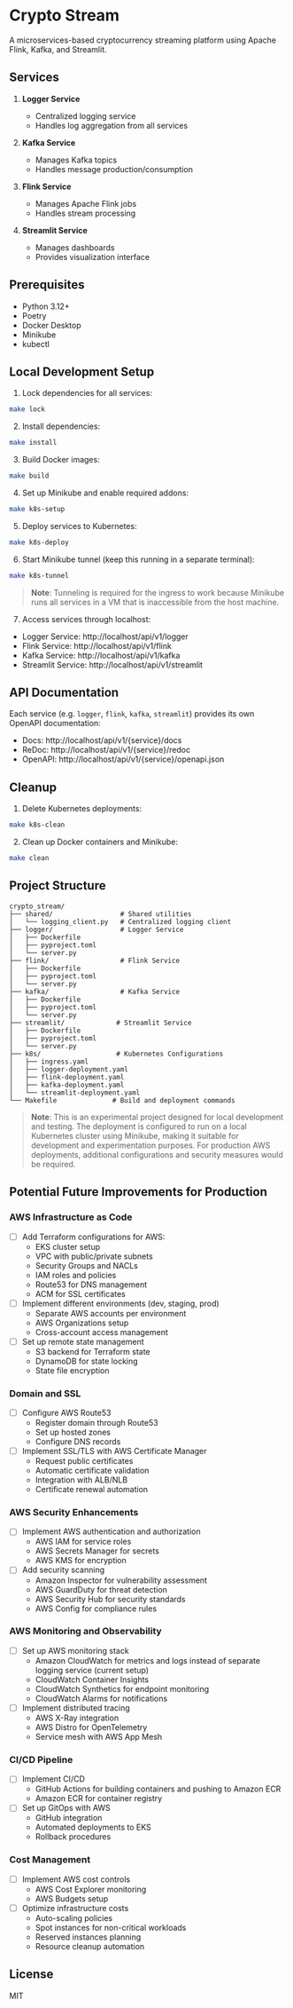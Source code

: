 # Crypto Stream

A microservices-based cryptocurrency streaming platform using Apache Flink, Kafka, and Streamlit.

## Services

1. **Logger Service**
   - Centralized logging service
   - Handles log aggregation from all services

2. **Kafka Service**
   - Manages Kafka topics
   - Handles message production/consumption

3. **Flink Service**
   - Manages Apache Flink jobs
   - Handles stream processing

4. **Streamlit Service**
   - Manages dashboards
   - Provides visualization interface

## Prerequisites

- Python 3.12+
- Poetry
- Docker Desktop
- Minikube
- kubectl

## Local Development Setup

1. Lock dependencies for all services:
```bash
make lock
```

2. Install dependencies:
```bash
make install
```

3. Build Docker images:
```bash
make build
```

4. Set up Minikube and enable required addons:
```bash
make k8s-setup
```

5. Deploy services to Kubernetes:
```bash
make k8s-deploy
```

6. Start Minikube tunnel (keep this running in a separate terminal):
```bash
make k8s-tunnel
```
> **Note**: Tunneling is required for the ingress to work because Minikube runs all services in a VM that is inaccessible from the host machine.

7. Access services through localhost:
- Logger Service: http://localhost/api/v1/logger
- Flink Service: http://localhost/api/v1/flink
- Kafka Service: http://localhost/api/v1/kafka
- Streamlit Service: http://localhost/api/v1/streamlit

## API Documentation

Each service (e.g. `logger`, `flink`, `kafka`, `streamlit`) provides its own OpenAPI documentation:

- Docs: http://localhost/api/v1/{service}/docs
- ReDoc: http://localhost/api/v1/{service}/redoc
- OpenAPI: http://localhost/api/v1/{service}/openapi.json

## Cleanup

1. Delete Kubernetes deployments:
```bash
make k8s-clean
```

2. Clean up Docker containers and Minikube:
```bash
make clean
```

## Project Structure
```
crypto_stream/
├── shared/                 # Shared utilities
│   └── logging_client.py   # Centralized logging client
├── logger/                 # Logger Service
│   ├── Dockerfile
│   ├── pyproject.toml
│   └── server.py
├── flink/                  # Flink Service
│   ├── Dockerfile
│   ├── pyproject.toml
│   └── server.py
├── kafka/                  # Kafka Service
│   ├── Dockerfile
│   ├── pyproject.toml
│   └── server.py
├── streamlit/             # Streamlit Service
│   ├── Dockerfile
│   ├── pyproject.toml
│   └── server.py
├── k8s/                   # Kubernetes Configurations
│   ├── ingress.yaml
│   ├── logger-deployment.yaml
│   ├── flink-deployment.yaml
│   ├── kafka-deployment.yaml
│   └── streamlit-deployment.yaml
└── Makefile              # Build and deployment commands
```

> **Note**: This is an experimental project designed for local development and testing. The deployment is configured to run on a local Kubernetes cluster using Minikube, making it suitable for development and experimentation purposes. For production AWS deployments, additional configurations and security measures would be required.

## Potential Future Improvements for Production

### AWS Infrastructure as Code
- [ ] Add Terraform configurations for AWS:
  - EKS cluster setup
  - VPC with public/private subnets
  - Security Groups and NACLs
  - IAM roles and policies
  - Route53 for DNS management
  - ACM for SSL certificates
- [ ] Implement different environments (dev, staging, prod)
  - Separate AWS accounts per environment
  - AWS Organizations setup
  - Cross-account access management
- [ ] Set up remote state management
  - S3 backend for Terraform state
  - DynamoDB for state locking
  - State file encryption

### Domain and SSL
- [ ] Configure AWS Route53
  - Register domain through Route53
  - Set up hosted zones
  - Configure DNS records
- [ ] Implement SSL/TLS with AWS Certificate Manager
  - Request public certificates
  - Automatic certificate validation
  - Integration with ALB/NLB
  - Certificate renewal automation

### AWS Security Enhancements
- [ ] Implement AWS authentication and authorization
  - AWS IAM for service roles
  - AWS Secrets Manager for secrets
  - AWS KMS for encryption
- [ ] Add security scanning
  - Amazon Inspector for vulnerability assessment
  - AWS GuardDuty for threat detection
  - AWS Security Hub for security standards
  - AWS Config for compliance rules

### AWS Monitoring and Observability
- [ ] Set up AWS monitoring stack
  - Amazon CloudWatch for metrics and logs instead of separate logging service (current setup)
  - CloudWatch Container Insights
  - CloudWatch Synthetics for endpoint monitoring
  - CloudWatch Alarms for notifications
- [ ] Implement distributed tracing
  - AWS X-Ray integration
  - AWS Distro for OpenTelemetry
  - Service mesh with AWS App Mesh

### CI/CD Pipeline
- [ ] Implement CI/CD
  - GitHub Actions for building containers and pushing to Amazon ECR
  - Amazon ECR for container registry
- [ ] Set up GitOps with AWS
  - GitHub integration
  - Automated deployments to EKS
  - Rollback procedures

### Cost Management
- [ ] Implement AWS cost controls
  - AWS Cost Explorer monitoring
  - AWS Budgets setup
- [ ] Optimize infrastructure costs
  - Auto-scaling policies
  - Spot instances for non-critical workloads
  - Reserved instances planning
  - Resource cleanup automation

## License

MIT
